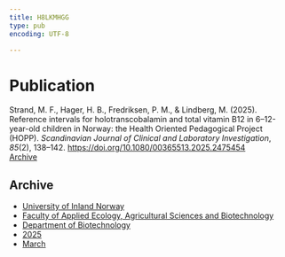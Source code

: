 ```yaml
---
title: H8LKMHGG
type: pub
encoding: UTF-8

---
```

<h1>Publication</h1>
<article id="csl-bib-container-H8LKMHGG" class="csl-bib-container">
  <div class="csl-bib-body"> <div class="csl-entry">Strand, M. F., Hager, H. B., Fredriksen, P. M., &#38; Lindberg, M. (2025). Reference intervals for holotranscobalamin and total vitamin B12 in 6–12-year-old children in Norway: the Health Oriented Pedagogical Project (HOPP). <i>Scandinavian Journal of Clinical and Laboratory Investigation</i>, <i>85</i>(2), 138–142. <a href="https://doi.org/10.1080/00365513.2025.2475454">https://doi.org/10.1080/00365513.2025.2475454</a></div> </div>
  <div class="csl-bib-buttons">
    <a href="#taxonomy-article-H8LKMHGG" alt="archive" class="csl-bib-button">Archive</a>
  </div>
  <div id="csl-bib-meta-container-H8LKMHGG"></div>
</article>
<div id="csl-bib-meta-H8LKMHGG" class="csl-bib-meta">
  <article id="taxonomy-article-H8LKMHGG" class="taxonomy-article">
    <h1>Archive</h1>
    <ul>
      <li><a href="{{< params subfolder >}}en/archive/?key=3DCRN523">University of Inland Norway</a></li>
      <li><a href="{{< params subfolder >}}en/archive/?key=T77LXH6D">Faculty of Applied Ecology, Agricultural Sciences and Biotechnology</a></li>
      <li><a href="{{< params subfolder >}}en/archive/?key=VL6KDQ85">Department of Biotechnology</a></li>
      <li><a href="{{< params subfolder >}}en/archive/?key=J64I8G34">2025</a></li>
      <li><a href="{{< params subfolder >}}en/archive/?key=KB4H4SGP">March</a></li>
    </ul>
  </article>
</div>
